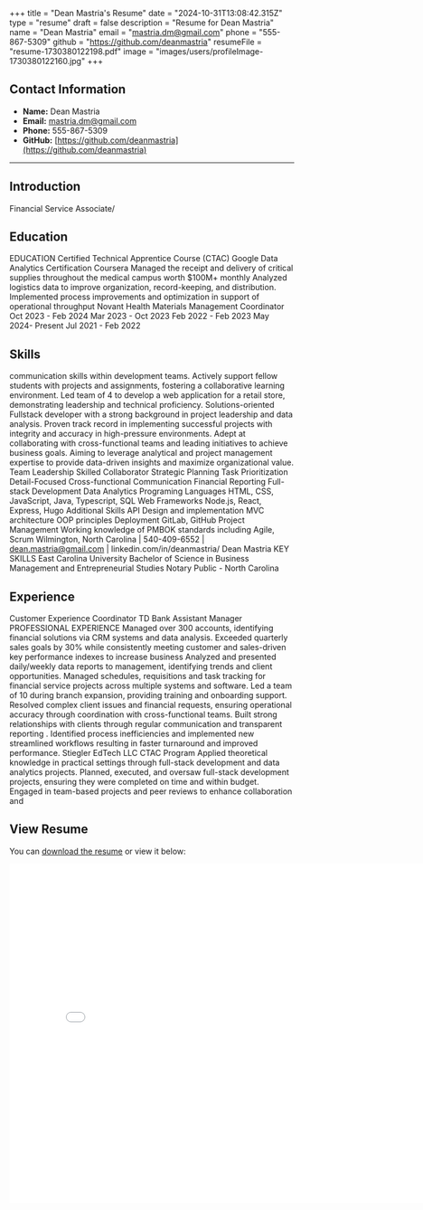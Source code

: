 
+++
title = "Dean Mastria's Resume"
date = "2024-10-31T13:08:42.315Z"
type = "resume"
draft = false
description = "Resume for Dean Mastria"
name = "Dean Mastria"
email = "mastria.dm@gmail.com"
phone = "555-867-5309"
github = "https://github.com/deanmastria"
resumeFile = "resume-1730380122198.pdf"
image = "images/users/profileImage-1730380122160.jpg"
+++

## Contact Information

- **Name:** Dean Mastria
- **Email:** [mastria.dm@gmail.com](mailto:mastria.dm@gmail.com)
- **Phone:** 555-867-5309
- **GitHub:** [https://github.com/deanmastria](https://github.com/deanmastria)

---

## Introduction
Financial Service Associate/

## Education
EDUCATION Certified Technical Apprentice Course (CTAC) Google Data Analytics Certification Coursera Managed the receipt and delivery of critical supplies throughout the medical campus worth $100M+ monthly Analyzed logistics data to improve organization, record-keeping, and distribution. Implemented process improvements and optimization in support of operational throughput Novant Health Materials Management Coordinator Oct 2023 - Feb 2024 Mar 2023 - Oct 2023 Feb 2022 - Feb 2023 May 2024- Present Jul 2021 - Feb 2022

## Skills
communication skills within development teams. Actively support fellow students with projects and assignments, fostering a collaborative learning environment. Led team of 4 to develop a web application for a retail store, demonstrating leadership and technical proficiency. Solutions-oriented Fullstack developer with a strong background in project leadership and data analysis. Proven track record in implementing successful projects with integrity and accuracy in high-pressure environments. Adept at collaborating with cross-functional teams and leading initiatives to achieve business goals. Aiming to leverage analytical and project management expertise to provide data-driven insights and maximize organizational value. Team Leadership Skilled Collaborator Strategic Planning Task Prioritization Detail-Focused Cross-functional Communication Financial Reporting Full-stack Development Data Analytics Programing Languages HTML, CSS, JavaScript, Java, Typescript, SQL Web Frameworks Node.js, React, Express, Hugo Additional Skills API Design and implementation MVC architecture OOP principles Deployment GitLab, GitHub Project Management Working knowledge of PMBOK standards including Agile, Scrum Wilmington, North Carolina | 540-409-6552 | dean.mastria@gmail.com | linkedin.com/in/deanmastria/ Dean Mastria KEY SKILLS East Carolina University Bachelor of Science in Business Management and Entrepreneurial Studies Notary Public - North Carolina

## Experience
Customer Experience Coordinator TD Bank Assistant Manager PROFESSIONAL EXPERIENCE Managed over 300 accounts, identifying financial solutions via CRM systems and data analysis. Exceeded quarterly sales goals by 30% while consistently meeting customer and sales-driven key performance indexes to increase business Analyzed and presented daily/weekly data reports to management, identifying trends and client opportunities. Managed schedules, requisitions and task tracking for financial service projects across multiple systems and software. Led a team of 10 during branch expansion, providing training and onboarding support. Resolved complex client issues and financial requests, ensuring operational accuracy through coordination with cross-functional teams. Built strong relationships with clients through regular communication and transparent reporting . Identified process inefficiencies and implemented new streamlined workflows resulting in faster turnaround and improved performance. Stiegler EdTech LLC CTAC Program Applied theoretical knowledge in practical settings through full-stack development and data analytics projects. Planned, executed, and oversaw full-stack development projects, ensuring they were completed on time and within budget. Engaged in team-based projects and peer reviews to enhance collaboration and


## View Resume

You can [download the resume](/files/resume-1730380122198.pdf) or view it below:

<embed src="/files/resume-1730380122198.pdf" width="800" height="600" type="application/pdf" />
    